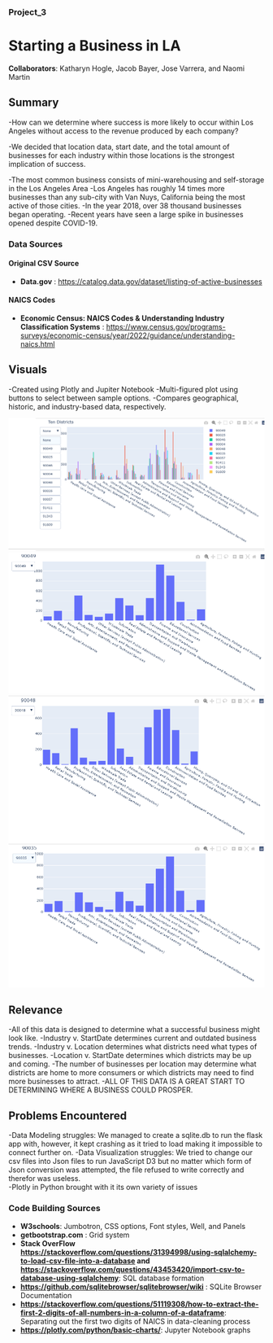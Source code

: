 ### Project_3

# Starting a Business in LA
**Collaborators**: Katharyn Hogle, Jacob Bayer, Jose Varrera, and Naomi Martin

## Summary
-How can we determine where success is more likely to occur within Los Angeles without access to the revenue produced by each company?

-We decided that location data, start date, and the total amount of businesses for each industry within those locations is the strongest implication of success. 

-The most common business consists of mini-warehousing and self-storage in the Los Angeles Area 
-Los Angeles has roughly 14 times more businesses than any sub-city with Van Nuys, California being the most active of those cities.
-In the year 2018, over 38 thousand businesses began operating. 
-Recent years have seen a large spike in businesses opened despite COVID-19.

### Data Sources
#### Original CSV Source
- **Data.gov** : https://catalog.data.gov/dataset/listing-of-active-businesses
#### NAICS Codes 
- **Economic Census: NAICS Codes & Understanding Industry Classification Systems** : https://www.census.gov/programs-surveys/economic-census/year/2022/guidance/understanding-naics.html

## Visuals 

-Created using Plotly and Jupiter Notebook
-Multi-figured plot using buttons to select between sample options.
-Compares geographical, historic, and industry-based data, respectively. 

![Drop Down Graph](images/Ten_district_dropdown.png)
![90049](images/90049.png)
![90048](images/90048.png)
![90035](images/90035.png)


## Relevance
-All of this data is designed to determine what a successful business might look like.
-Industry v. StartDate determines current and outdated business trends. 
-Industry v. Location determines what districts need what types of businesses.
-Location v. StartDate determines which districts may be up and coming.
-The number of businesses per location may determine what districts are home to more consumers or which districts may need to find more businesses to attract.
-ALL OF THIS DATA IS A GREAT START TO DETERMINING WHERE A BUSINESS COULD PROSPER.

## Problems Encountered
-Data Modeling struggles: We managed to create a sqlite.db to run the flask app with, however, it kept crashing as it tried to load making it impossible to connect further on.
-Data Visualization struggles: We tried to change our csv files into Json files to run JavaScript D3 but no matter which form of Json conversion was attempted, the file refused to write correctly and therefor was useless.  
-Plotly in Python brought with it its own variety of issues


### Code Building Sources
- **W3schools**:  Jumbotron, CSS options, Font styles, Well, and Panels
- **getbootstrap.com** : Grid system
- **Stack OverFlow https://stackoverflow.com/questions/31394998/using-sqlalchemy-to-load-csv-file-into-a-database and 
https://stackoverflow.com/questions/43453420/import-csv-to-database-using-sqlalchemy**: SQL database formation
- **https://github.com/sqlitebrowser/sqlitebrowser/wiki** : SQLite Browser Documentation
- **https://stackoverflow.com/questions/51119308/how-to-extract-the-first-2-digits-of-all-numbers-in-a-column-of-a-dataframe**: Separating out the first two digits of NAICS in data-cleaning process
- **https://plotly.com/python/basic-charts/**: Jupyter Notebook graphs
